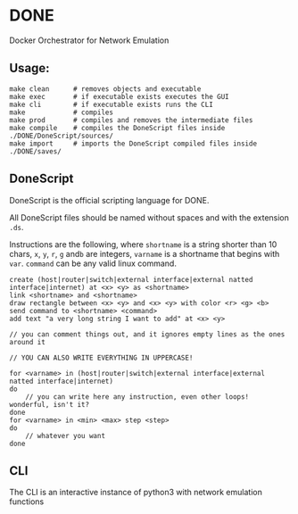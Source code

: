 # DONE
Docker Orchestrator for Network Emulation

## Usage:
```
make clean      # removes objects and executable
make exec       # if executable exists executes the GUI
make cli        # if executable exists runs the CLI
make            # compiles
make prod       # compiles and removes the intermediate files
make compile    # compiles the DoneScript files inside ./DONE/DoneScript/sources/
make import     # imports the DoneScript compiled files inside ./DONE/saves/
```

## DoneScript
DoneScript is the official scripting language for DONE.

All DoneScript files should be named without spaces and with the extension `.ds`.

Instructions are the following, where `shortname` is a string shorter than 10 chars, `x`, `y`, `r`, `g` and`b` are integers, `varname` is a shortname that begins with `var`. `command` can be any valid linux command.

```
create (host|router|switch|external interface|external natted interface|internet) at <x> <y> as <shortname>
link <shortname> and <shortname>
draw rectangle between <x> <y> and <x> <y> with color <r> <g> <b>
send command to <shortname> <command>
add text "a very long string I want to add" at <x> <y>

// you can comment things out, and it ignores empty lines as the ones around it

// YOU CAN ALSO WRITE EVERYTHING IN UPPERCASE!

for <varname> in (host|router|switch|external interface|external natted interface|internet)
do
    // you can write here any instruction, even other loops! wonderful, isn't it?
done
for <varname> in <min> <max> step <step>
do
    // whatever you want
done
```


## CLI
The CLI is an interactive instance of python3 with network emulation functions
